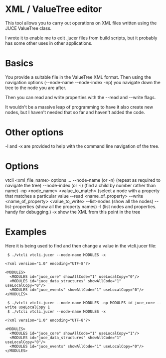 
# XML / ValueTree editor

This tool allows you to carry out operations on XML files written using 
the JUCE ValueTree class. 

I wrote it to enable me to edit .jucer files from build scripts, but it 
probably has some other uses in other applications. 

# Basics

You provide a suitable file in the ValueTree XML format.  Then using 
the navigation options (--node-name --node-index -np) you navigate
down the tree to the node you are after. 

Then you can read and write properties with the --read and --write
flags. 

It wouldn't be a massive leap of programming to have it also create
new nodes, but I haven't needed that so far and haven't added the code. 

# Other options
-l and -x are provided to help with the command line navigation of the
tree. 

# Options

vtcli <xml_file_name> options ...
--node-name (or -n) <name> (repeat as required to navigate the tree)
--node-index (or -i) <number> (find a child by number rather than name)
-np <node_name> <property> <value_to_match> (select a node with a property that matches a particular value
--read <name_of_property>
--write <name_of_property> <value_to_write>
--list-nodes (show all the nodes)
--list-properties (show all the property names)
-l (list nodes and properties.  handy for debugging.)
-x show the XML from this point in the tree

# Examples

Here it is being used to find and then change a value in the vtcli.jucer file: 

     $ ./vtcli vtcli.jucer --node-name MODULES -x

    <?xml version="1.0" encoding="UTF-8"?>

    <MODULES>
      <MODULES id="juce_core" showAllCode="1" useLocalCopy="0"/>
      <MODULES id="juce_data_structures" showAllCode="1" useLocalCopy="0"/>
      <MODULES id="juce_events" showAllCode="1" useLocalCopy="0"/>
    </MODULES>

     $ ./vtcli vtcli.jucer --node-name MODULES -np MODULES id juce_core --write useLocalCopy 1
     $ ./vtcli vtcli.jucer --node-name MODULES -x

    <?xml version="1.0" encoding="UTF-8"?>

    <MODULES>
      <MODULES id="juce_core" showAllCode="1" useLocalCopy="1"/>
      <MODULES id="juce_data_structures" showAllCode="1" useLocalCopy="0"/>
      <MODULES id="juce_events" showAllCode="1" useLocalCopy="0"/>
    </MODULES>

